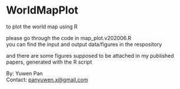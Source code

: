 # WorldMapPlot
to plot the world map using R

please go through the code in map_plot.v202006.R   
you can find the input and output data/figures in the respository

and there are some figures supposed to be attached in my published papers, generated with the R script


By: Yuwen Pan    
Contact: panyuwen.x@gmail.com
